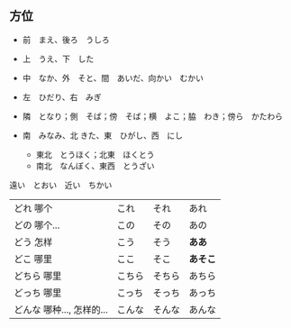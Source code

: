 ## 方位

- 前　まえ、後ろ　うしろ
- 上　うえ、下　した
- 中　なか、外　そと、間　あいだ、向かい　むかい
- 左　ひだり、右　みぎ
- 隣　となり；側　そば；傍　そば；横　よこ；脇　わき；傍ら　かたわら

- 南　みなみ、北 きた、東　ひがし、西　にし
  - 東北　とうほく；北東　ほくとう
  - 南北　なんぼく、東西　とうざい

遠い　とおい　近い　ちかい




|||||
|:---|:---|:---|:---|
|どれ 哪个|これ|それ|あれ|
|どの 哪个...|この|その|あの|
|どう 怎样|こう|そう|**ああ**|
|どこ 哪里|ここ|そこ|**あそこ**|
|どちら 哪里|こちら|そちら|あちら|
|どっち 哪里|こっち|そっち|あっち|
|どんな 哪种..., 怎样的...|こんな|そんな|あんな|